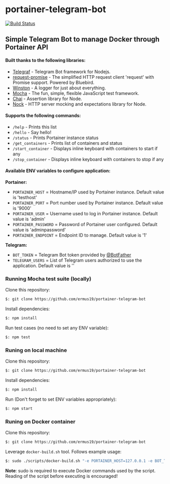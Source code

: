 # portainer-telegram-bot

[![Build Status](https://travis-ci.org/ermus19/portainer-telegram-bot.svg?branch=dev)](https://travis-ci.org/ermus19/portainer-telegram-bot)

## Simple Telegram Bot to manage Docker through Portainer API

#### Built thanks to the following libraries:

* [Telegraf](https://telegraf.js.org) - Telegram Bot framework for Nodejs.
* [request-promise](https://github.com/request/request-promise) - The simplified HTTP request client 'request' with Promise support. Powered by Bluebird.
* [Winston](https://github.com/winstonjs/winston) - A logger for just about everything. 
* [Mocha](https://mochajs.org/) - The fun, simple, flexible JavaScript test framework.
* [Chai](https://www.chaijs.com/) - Assertion library for Node.
* [Nock](https://github.com/nock/nock) - HTTP server mocking and expectations library for Node.

#### Supports the following commands:

* `/help` - Prints this list
* `/hello` - Say hello!
* `/status` - Prints Portainer instance status
* `/get_containers` - Prints list of containers and status
* `/start_container` - Displays inline keyboard with containers to start if any
* `/stop_container` - Displays inline keyboard with containers to stop if any

#### Available ENV variables to configure application:

**Portainer:**

* `PORTAINER_HOST` = Hostname/IP used by Portainer instance. Default value is 'testhost'
* `PORTAINER_PORT` = Port number used by Portainer instance. Default value is '9000'
* `PORTAINER_USER` = Username used to log in Portainer instance. Default value is 'admin'
* `PORTAINER_PASSWORD` = Password of Portainer user configured. Default value is 'adminpassword'
* `PORTAINER_ENDPOINT` = Endpoint ID to manage. Default value is '1'

**Telegram:**

* `BOT_TOKEN` = Telegram Bot token provided by [@BotFather](https://telegram.me/BotFather)
* `TELEGRAM_USERS` = List of Telegram users authorized to use the application. Default value is ''

### Running Mocha test suite (locally)

Clone this repository:

```sh
$: git clone https://github.com/ermus19/portainer-telegram-bot
```

Install dependencies:
```sh
$: npm install
```

Run test cases (no need to set any ENV variable):

```sh
$: npm test
```


### Runing on local machine 

Clone this repository:

```sh
$: git clone https://github.com/ermus19/portainer-telegram-bot
```

Install dependencies:
```sh
$: npm install
```

Run (Don't forget to set ENV variables appropriately):

```sh
$: npm start
```

### Runing on Docker container

Clone this repository:

```sh
$: git clone https://github.com/ermus19/portainer-telegram-bot
```

Leverage `docker-build.sh` tool. Follows example usage:

```sh
$: sudo ./scripts/docker-build.sh "-e PORTAINER_HOST=127.0.0.1 -e BOT_TOKEN=xxxxxxxxx:qqqqqqqqqqqqqqqqqqqqqqqqqqqqqqqqqq -e TELEGRAM_USERS=TelegramUser,TelegramUser2"
```

**Note**: sudo is required to execute Docker commands used by the script. Reading of the script before executing is encouraged!